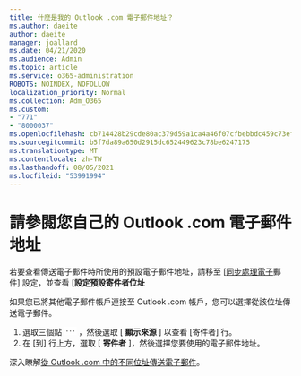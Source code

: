 ```yaml
---
title: 什麼是我的 Outlook .com 電子郵件地址？
ms.author: daeite
author: daeite
manager: joallard
ms.date: 04/21/2020
ms.audience: Admin
ms.topic: article
ms.service: o365-administration
ROBOTS: NOINDEX, NOFOLLOW
localization_priority: Normal
ms.collection: Adm_O365
ms.custom:
- "771"
- "8000037"
ms.openlocfilehash: cb714428b29cde80ac379d59a1ca4a46f07cfbebbdc459c73ef100b7a17a72b7
ms.sourcegitcommit: b5f7da89a650d2915dc652449623c78be6247175
ms.translationtype: MT
ms.contentlocale: zh-TW
ms.lasthandoff: 08/05/2021
ms.locfileid: "53991994"
---
```

# <a name="see-your-own-outlookcom-email-address"></a>請參閱您自己的 Outlook .com 電子郵件地址

若要查看傳送電子郵件時所使用的預設電子郵件地址，請移至 [[同步處理電子](https://outlook.live.com/mail/options/mail/accounts)郵件] 設定，並查看 [**設定預設寄件者位址**

如果您已將其他電子郵件帳戶連接至 Outlook .com 帳戶，您可以選擇從該位址傳送電子郵件。

1. 選取三個點 <img src='data:image/png;base64,iVBORw0KGgoAAAANSUhEUgAAABYAAAAPCAYAAADgbT9oAAAACXBIWXMAAA7EAAAOxAGVKw4bAAAAB3RJTUUH4wYLFhkF94QzeAAAAAd0RVh0QXV0aG9yAKmuzEgAAAAMdEVYdERlc2NyaXB0aW9uABMJISMAAAAKdEVYdENvcHlyaWdodACsD8w6AAAADnRFWHRDcmVhdGlvbiB0aW1lADX3DwkAAAAJdEVYdFNvZnR3YXJlAF1w/zoAAAALdEVYdERpc2NsYWltZXIAt8C0jwAAAAh0RVh0V2FybmluZwDAG+aHAAAAB3RFWHRTb3VyY2UA9f+D6wAAAAh0RVh0Q29tbWVudAD2zJa/AAAABnRFWHRUaXRsZQCo7tInAAAAL0lEQVQ4jWP8////fwYaACZaGDpq8HAzuKGhnqGhoR5DIaniNHMx42gGGTUYAwAAw6QRD6XFR1wAAAAASUVORK5CYII=' />
 ，然後選取 [ **顯示來源** ] 以查看 [寄件者] 行。
2. 在 [到] 行上方，選取 [ **寄件者** ]，然後選擇您要使用的電子郵件地址。

深入瞭解[從 Outlook .com 中的不同位址傳送電子郵件](https://support.office.com/article/ccba89cb-141c-4a36-8c56-6d16a8556d2e?wt.mc_id=Office_Outlook_com_Alchemy)。